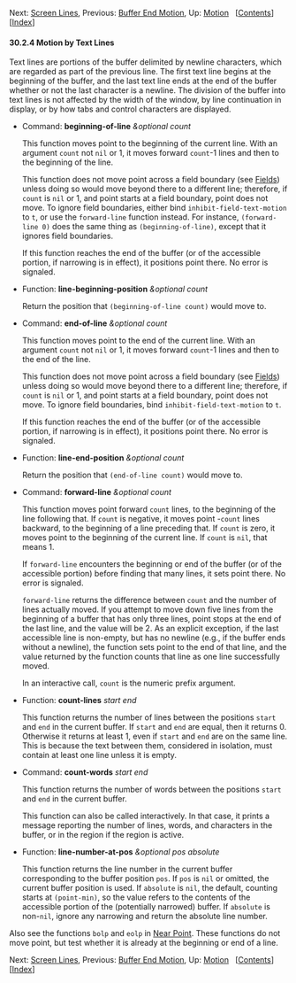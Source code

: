 <!-- This is the GNU Emacs Lisp Reference Manual
corresponding to Emacs version 27.2.

Copyright (C) 1990-1996, 1998-2021 Free Software Foundation,
Inc.

Permission is granted to copy, distribute and/or modify this document
under the terms of the GNU Free Documentation License, Version 1.3 or
any later version published by the Free Software Foundation; with the
Invariant Sections being "GNU General Public License," with the
Front-Cover Texts being "A GNU Manual," and with the Back-Cover
Texts as in (a) below.  A copy of the license is included in the
section entitled "GNU Free Documentation License."

(a) The FSF's Back-Cover Text is: "You have the freedom to copy and
modify this GNU manual.  Buying copies from the FSF supports it in
developing GNU and promoting software freedom." -->

<!-- Created by GNU Texinfo 6.7, http://www.gnu.org/software/texinfo/ -->

Next: [Screen Lines](Screen-Lines.html), Previous: [Buffer End Motion](Buffer-End-Motion.html), Up: [Motion](Motion.html)   \[[Contents](index.html#SEC_Contents "Table of contents")]\[[Index](Index.html "Index")]

#### 30.2.4 Motion by Text Lines

Text lines are portions of the buffer delimited by newline characters, which are regarded as part of the previous line. The first text line begins at the beginning of the buffer, and the last text line ends at the end of the buffer whether or not the last character is a newline. The division of the buffer into text lines is not affected by the width of the window, by line continuation in display, or by how tabs and control characters are displayed.

*   Command: **beginning-of-line** *\&optional count*

    This function moves point to the beginning of the current line. With an argument `count` not `nil` or 1, it moves forward `count`-1 lines and then to the beginning of the line.

    This function does not move point across a field boundary (see [Fields](Fields.html)) unless doing so would move beyond there to a different line; therefore, if `count` is `nil` or 1, and point starts at a field boundary, point does not move. To ignore field boundaries, either bind `inhibit-field-text-motion` to `t`, or use the `forward-line` function instead. For instance, `(forward-line 0)` does the same thing as `(beginning-of-line)`, except that it ignores field boundaries.

    If this function reaches the end of the buffer (or of the accessible portion, if narrowing is in effect), it positions point there. No error is signaled.

<!---->

*   Function: **line-beginning-position** *\&optional count*

    Return the position that `(beginning-of-line count)` would move to.

<!---->

*   Command: **end-of-line** *\&optional count*

    This function moves point to the end of the current line. With an argument `count` not `nil` or 1, it moves forward `count`-1 lines and then to the end of the line.

    This function does not move point across a field boundary (see [Fields](Fields.html)) unless doing so would move beyond there to a different line; therefore, if `count` is `nil` or 1, and point starts at a field boundary, point does not move. To ignore field boundaries, bind `inhibit-field-text-motion` to `t`.

    If this function reaches the end of the buffer (or of the accessible portion, if narrowing is in effect), it positions point there. No error is signaled.

<!---->

*   Function: **line-end-position** *\&optional count*

    Return the position that `(end-of-line count)` would move to.

<!---->

*   Command: **forward-line** *\&optional count*

    This function moves point forward `count` lines, to the beginning of the line following that. If `count` is negative, it moves point -`count` lines backward, to the beginning of a line preceding that. If `count` is zero, it moves point to the beginning of the current line. If `count` is `nil`, that means 1.

    If `forward-line` encounters the beginning or end of the buffer (or of the accessible portion) before finding that many lines, it sets point there. No error is signaled.

    `forward-line` returns the difference between `count` and the number of lines actually moved. If you attempt to move down five lines from the beginning of a buffer that has only three lines, point stops at the end of the last line, and the value will be 2. As an explicit exception, if the last accessible line is non-empty, but has no newline (e.g., if the buffer ends without a newline), the function sets point to the end of that line, and the value returned by the function counts that line as one line successfully moved.

    In an interactive call, `count` is the numeric prefix argument.

<!---->

*   Function: **count-lines** *start end*

    This function returns the number of lines between the positions `start` and `end` in the current buffer. If `start` and `end` are equal, then it returns 0. Otherwise it returns at least 1, even if `start` and `end` are on the same line. This is because the text between them, considered in isolation, must contain at least one line unless it is empty.

<!---->

*   Command: **count-words** *start end*

    This function returns the number of words between the positions `start` and `end` in the current buffer.

    This function can also be called interactively. In that case, it prints a message reporting the number of lines, words, and characters in the buffer, or in the region if the region is active.

<!---->

*   Function: **line-number-at-pos** *\&optional pos absolute*

    This function returns the line number in the current buffer corresponding to the buffer position `pos`. If `pos` is `nil` or omitted, the current buffer position is used. If `absolute` is `nil`, the default, counting starts at `(point-min)`, so the value refers to the contents of the accessible portion of the (potentially narrowed) buffer. If `absolute` is non-`nil`, ignore any narrowing and return the absolute line number.

Also see the functions `bolp` and `eolp` in [Near Point](Near-Point.html). These functions do not move point, but test whether it is already at the beginning or end of a line.

Next: [Screen Lines](Screen-Lines.html), Previous: [Buffer End Motion](Buffer-End-Motion.html), Up: [Motion](Motion.html)   \[[Contents](index.html#SEC_Contents "Table of contents")]\[[Index](Index.html "Index")]
